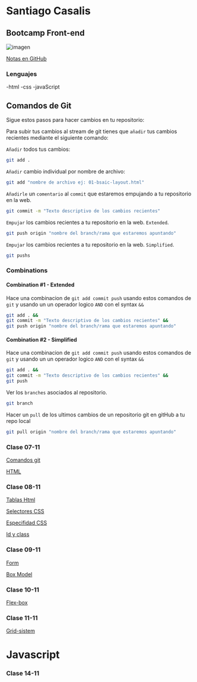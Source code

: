 # Santiago Casalis

## Bootcamp Front-end

![imagen](https://encrypted-tbn0.gstatic.com/images?q=tbn:ANd9GcTGj5SrCcK8lfDHLTpr5JNz32AwWOv65kNAcNds0yXXsP8q-HV6kxll46IflmKoleg8UhY&usqp=CAU)

[Notas en GitHub](https://github.com/santicasalis/ironhack-boot.git)

### Lenguajes

-html
-css
-javaScript

## Comandos de Git

Sigue estos pasos para hacer cambios en tu repositorio:

Para subir tus cambios al stream de git tienes que `añadir` tus cambios recientes mediante el siguiente comando:

`Añadir` todos tus cambios:

```bash
git add .
```

`Añadir` cambio individual por nombre de archivo:

```bash
git add "nombre de archivo ej: 01-bsaic-layout.html"
```

`Añadirle` un `comentario` al `commit` que estaremos empujando a tu repositorio en la web.

```bash
git commit -m "Texto descriptivo de los cambios recientes"
```

`Empujar` los cambios recientes a tu repositorio en la web. `Extended`.

```bash
git push origin "nombre del branch/rama que estaremos apuntando"
```

`Empujar` los cambios recientes a tu repositorio en la web. `Simplified`.

```bash
git pushs
```

### Combinations

#### Combination #1 - Extended

Hace una combinacion de `git add commit push` usando estos comandos de `git` y usando un un operador logico `AND` con el syntax `&&`

```bash
git add . &&
git commit -m "Texto descriptivo de los cambios recientes" &&
git push origin "nombre del branch/rama que estaremos apuntando"
```

#### Combination #2 - Simplified

Hace una combinacion de `git add commit push` usando estos comandos de `git` y usando un un operador logico `AND` con el syntax `&&`

```bash
git add . &&
git commit -m "Texto descriptivo de los cambios recientes" &&
git push
```

Ver los `branches` asociados al repositorio.

```bash
git branch
```

Hacer un `pull` de los ultimos cambios de un repositorio git en gitHub a tu repo local

```bash
git pull origin "nombre del branch/rama que estaremos apuntando"
```

### Clase 07-11

[Comandos git](https://education.github.com/git-cheat-sheet-education.pdf)

[HTML](https://developer.mozilla.org/es/docs/Web/HTML)

### Clase 08-11

[Tablas Html](https://developer.mozilla.org/es/docs/Learn/HTML/Tables/Basics)

[Selectores CSS](https://developer.mozilla.org/es/docs/Web/CSS/CSS_Selectors)

[Especifidad CSS](https://www.w3schools.com/css/css_specificity.asp)

[Id y class](https://developer.mozilla.org/es/docs/Learn/CSS/Building_blocks/Selectors/Type_Class_and_ID_Selectors)

### Clase 09-11

[Form](https://developer.mozilla.org/es/docs/Web/HTML/Element/form)

[Box Model](https://www.w3schools.com/css/css_boxmodel.asp)

### Clase 10-11

[Flex-box](https://css-tricks.com/snippets/css/a-guide-to-flexbox/)

### Clase 11-11

[Grid-sistem](https://www.w3schools.com/css/css_grid.asp)

# Javascript

### Clase 14-11

